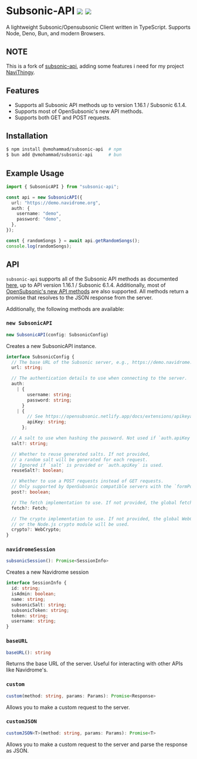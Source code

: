 # Subsonic-API <a href="https://www.npmjs.com/package/subsonic-api"><img src="https://img.shields.io/npm/v/subsonic-api?style=flat&colorA=000000&colorB=efefef"/></a> <a href="https://github.com/vMohammad24/subsonic-api/actions/workflows/test.yml"><img src="https://img.shields.io/github/actions/workflow/status/vMohammad24/subsonic-api/test.yml?branch=main&style=flat&colorA=000000"/></a>

A lightweight Subsonic/Opensubsonic Client written in TypeScript. Supports Node, Deno, Bun, and modern Browsers.

## NOTE

This is a fork of [subsonic-api](https://github.com/explodingcamera/subsonic-api), adding some features i need for my project [NaviThingy](https://github.com/vMohammad24/NaviThingy).

## Features

- Supports all Subsonic API methods up to version 1.16.1 / Subsonic 6.1.4.
- Supports most of OpenSubsonic's new API methods.
- Supports both GET and POST requests.

## Installation

```bash
$ npm install @vmohammad/subsonic-api  # npm
$ bun add @vmohammad/subsonic-api      # bun
```

## Example Usage

```ts
import { SubsonicAPI } from "subsonic-api";

const api = new SubsonicAPI({
  url: "https://demo.navidrome.org",
  auth: {
    username: "demo",
    password: "demo",
  },
});

const { randomSongs } = await api.getRandomSongs();
console.log(randomSongs);
```

## API

`subsonic-api` supports all of the Subsonic API methods as documented [here](http://www.subsonic.org/pages/api.jsp), up to API version 1.16.1 / Subsonic 6.1.4. Additionally, most of [OpenSubsonic's new API methods](https://opensubsonic.netlify.app/) are also supported.
All methods return a promise that resolves to the JSON response from the server.

Additionally, the following methods are available:

### `new SubsonicAPI`

```ts
new SubsonicAPI(config: SubsonicConfig)
```

Creates a new SubsonicAPI instance.

```ts
interface SubsonicConfig {
  // The base URL of the Subsonic server, e.g., https://demo.navidrome.org.
  url: string;

  // The authentication details to use when connecting to the server.
  auth:
    | {
        username: string;
        password: string;
      }
    | {
        // See https://opensubsonic.netlify.app/docs/extensions/apikeyauth/
        apiKey: string;
      };

  // A salt to use when hashing the password. Not used if `auth.apiKey` is provided.
  salt?: string;

  // Whether to reuse generated salts. If not provided,
  // a random salt will be generated for each request.
  // Ignored if `salt` is provided or `auth.apiKey` is used.
  reuseSalt?: boolean;

  // Whether to use a POST requests instead of GET requests.
  // Only supported by OpenSubsonic compatible servers with the `formPost` extension.
  post?: boolean;

  // The fetch implementation to use. If not provided, the global fetch will be used.
  fetch?: Fetch;

  // The crypto implementation to use. If not provided, the global WebCrypto object
  // or the Node.js crypto module will be used.
  crypto?: WebCrypto;
}
```

### `navidromeSession`

```ts
subsonicSession(): Promise<SessionInfo>
```

Creates a new Navidrome session

```ts
interface SessionInfo {
  id: string;
  isAdmin: boolean;
  name: string;
  subsonicSalt: string;
  subsonicToken: string;
  token: string;
  username: string;
}
```

### `baseURL`

```ts
baseURL(): string
```

Returns the base URL of the server. Useful for interacting with other APIs like Navidrome's.

### `custom`

```ts
custom(method: string, params: Params): Promise<Response>
```

Allows you to make a custom request to the server.

### `customJSON`

```ts
customJSON<T>(method: string, params: Params): Promise<T>
```

Allows you to make a custom request to the server and parse the response as JSON.
